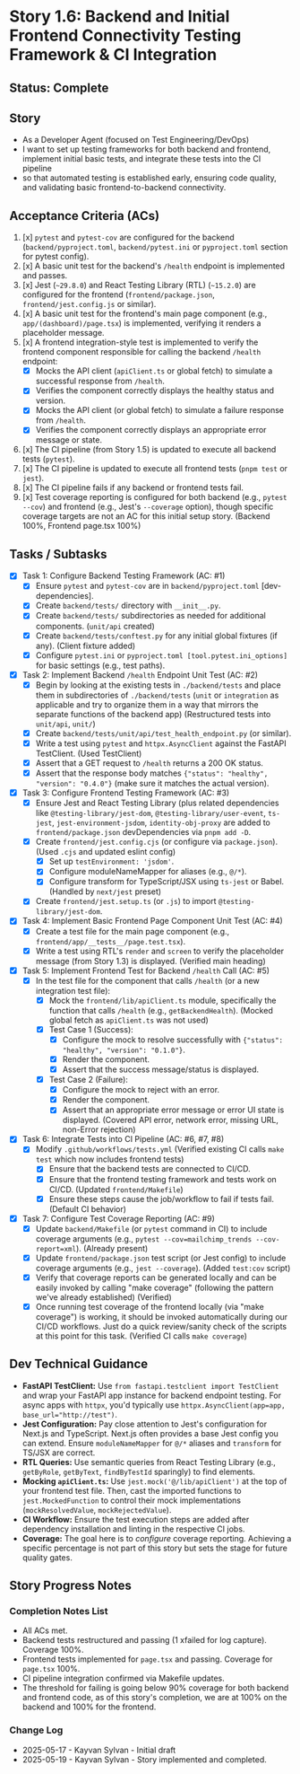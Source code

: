 # Story 1.6: Backend and Initial Frontend Connectivity Testing Framework & CI Integration

## Status: Complete

## Story

- As a Developer Agent (focused on Test Engineering/DevOps)
- I want to set up testing frameworks for both backend and frontend, implement initial basic tests, and integrate these tests into the CI pipeline
- so that automated testing is established early, ensuring code quality, and validating basic frontend-to-backend connectivity.

## Acceptance Criteria (ACs)

1. [x] `pytest` and `pytest-cov` are configured for the backend (`backend/pyproject.toml`, `backend/pytest.ini` or `pyproject.toml` section for pytest config).
2. [x] A basic unit test for the backend's `/health` endpoint is implemented and passes.
3. [x] Jest (`~29.8.0`) and React Testing Library (RTL) (`~15.2.0`) are configured for the frontend (`frontend/package.json`, `frontend/jest.config.js` or similar).
4. [x] A basic unit test for the frontend's main page component (e.g., `app/(dashboard)/page.tsx`) is implemented, verifying it renders a placeholder message.
5. [x] A frontend integration-style test is implemented to verify the frontend component responsible for calling the backend `/health` endpoint:
    - [x] Mocks the API client (`apiClient.ts` or global fetch) to simulate a successful response from `/health`.
    - [x] Verifies the component correctly displays the healthy status and version.
    - [x] Mocks the API client (or global fetch) to simulate a failure response from `/health`.
    - [x] Verifies the component correctly displays an appropriate error message or state.
6. [x] The CI pipeline (from Story 1.5) is updated to execute all backend tests (`pytest`).
7. [x] The CI pipeline is updated to execute all frontend tests (`pnpm test` or `jest`).
8. [x] The CI pipeline fails if any backend or frontend tests fail.
9. [x] Test coverage reporting is configured for both backend (e.g., `pytest --cov`) and frontend (e.g., Jest's `--coverage` option), though specific coverage targets are not an AC for this initial setup story. (Backend 100%, Frontend page.tsx 100%)

## Tasks / Subtasks

- [x] Task 1: Configure Backend Testing Framework (AC: #1)
  - [x] Ensure `pytest` and `pytest-cov` are in `backend/pyproject.toml` [dev-dependencies].
  - [x] Create `backend/tests/` directory with `__init__.py`.
  - [x] Create `backend/tests/` subdirectories as needed for additional components. (`unit/api` created)
  - [x] Create `backend/tests/conftest.py` for any initial global fixtures (if any). (Client fixture added)
  - [x] Configure `pytest.ini` or `pyproject.toml [tool.pytest.ini_options]` for basic settings (e.g., test paths).
- [x] Task 2: Implement Backend `/health` Endpoint Unit Test (AC: #2)
  - [x] Begin by looking at the existing tests in `./backend/tests` and place them in subdirectories of `./backend/tests` (`unit` or `integration` as applicable and try to organize them in a way that mirrors the separate functions of the backend app) (Restructured tests into `unit/api`, `unit/`)
  - [x] Create `backend/tests/unit/api/test_health_endpoint.py` (or similar).
  - [x] Write a test using `pytest` and `httpx.AsyncClient` against the FastAPI TestClient. (Used TestClient)
  - [x] Assert that a GET request to `/health` returns a 200 OK status.
  - [x] Assert that the response body matches `{"status": "healthy", "version": "0.4.0"}` (make sure it matches the actual version).
- [x] Task 3: Configure Frontend Testing Framework (AC: #3)
  - [x] Ensure Jest and React Testing Library (plus related dependencies like `@testing-library/jest-dom`, `@testing-library/user-event`, `ts-jest`, `jest-environment-jsdom`, `identity-obj-proxy` are added to `frontend/package.json` devDependencies via `pnpm add -D`.
  - [x] Create `frontend/jest.config.cjs` (or configure via `package.json`). (Used `.cjs` and updated eslint config)
    - [x] Set up `testEnvironment: 'jsdom'`.
    - [x] Configure moduleNameMapper for aliases (e.g., `@/*`).
    - [x] Configure transform for TypeScript/JSX using `ts-jest` or Babel. (Handled by `next/jest` preset)
  - [x] Create `frontend/jest.setup.ts` (or `.js`) to import `@testing-library/jest-dom`.
- [x] Task 4: Implement Basic Frontend Page Component Unit Test (AC: #4)
  - [x] Create a test file for the main page component (e.g., `frontend/app/__tests__/page.test.tsx`).
  - [x] Write a test using RTL's `render` and `screen` to verify the placeholder message (from Story 1.3) is displayed. (Verified main heading)
- [x] Task 5: Implement Frontend Test for Backend `/health` Call (AC: #5)
  - [x] In the test file for the component that calls `/health` (or a new integration test file):
    - [x] Mock the `frontend/lib/apiClient.ts` module, specifically the function that calls `/health` (e.g., `getBackendHealth`). (Mocked global fetch as `apiClient.ts` was not used)
    - [x] Test Case 1 (Success):
      - [x] Configure the mock to resolve successfully with `{"status": "healthy", "version": "0.1.0"}`.
      - [x] Render the component.
      - [x] Assert that the success message/status is displayed.
    - [x] Test Case 2 (Failure):
      - [x] Configure the mock to reject with an error.
      - [x] Render the component.
      - [x] Assert that an appropriate error message or error UI state is displayed. (Covered API error, network error, missing URL, non-Error rejection)
- [x] Task 6: Integrate Tests into CI Pipeline (AC: #6, #7, #8)
  - [x] Modify `.github/workflows/tests.yml` (Verified existing CI calls `make test` which now includes frontend tests)
    - [x] Ensure that the backend tests are connected to CI/CD.
    - [x] Ensure that the frontend testing framework and tests work on CI/CD. (Updated `frontend/Makefile`)
    - [x] Ensure these steps cause the job/workflow to fail if tests fail. (Default CI behavior)
- [x] Task 7: Configure Test Coverage Reporting (AC: #9)
  - [x] Update `backend/Makefile` (or `pytest` command in CI) to include coverage arguments (e.g., `pytest --cov=mailchimp_trends --cov-report=xml`). (Already present)
  - [x] Update `frontend/package.json` test script (or Jest config) to include coverage arguments (e.g., `jest --coverage`). (Added `test:cov` script)
  - [x] Verify that coverage reports can be generated locally and can be easily invoked by calling "make coverage" (following the pattern we've already established) (Verified)
  - [x] Once running test coverage of the frontend locally (via "make coverage") is working, it should be invoked automatically during our CI/CD workflows. Just do a quick review/sanity check of the scripts at this point for this task. (Verified CI calls `make coverage`)

## Dev Technical Guidance

- **FastAPI TestClient:** Use `from fastapi.testclient import TestClient` and wrap your FastAPI app instance for backend endpoint testing. For async apps with `httpx`, you'd typically use `httpx.AsyncClient(app=app, base_url="http://test")`.
- **Jest Configuration:** Pay close attention to Jest's configuration for Next.js and TypeScript. Next.js often provides a base Jest config you can extend. Ensure `moduleNameMapper` for `@/*` aliases and `transform` for TS/JSX are correct.
- **RTL Queries:** Use semantic queries from React Testing Library (e.g., `getByRole`, `getByText`, `findByTestId` sparingly) to find elements.
- **Mocking `apiClient.ts`:** Use `jest.mock('@/lib/apiClient')` at the top of your frontend test file. Then, cast the imported functions to `jest.MockedFunction` to control their mock implementations (`mockResolvedValue`, `mockRejectedValue`).
- **CI Workflow:** Ensure the test execution steps are added after dependency installation and linting in the respective CI jobs.
- **Coverage:** The goal here is to *configure* coverage reporting. Achieving a specific percentage is not part of this story but sets the stage for future quality gates.

## Story Progress Notes

### Completion Notes List

- All ACs met.
- Backend tests restructured and passing (1 xfailed for log capture). Coverage 100%.
- Frontend tests implemented for `page.tsx` and passing. Coverage for `page.tsx` 100%.
- CI pipeline integration confirmed via Makefile updates.
- The threshold for failing is going below 90% coverage for both backend and frontend code, as of this story's completion, we are at 100% on the backend and 100% for the frontend.

### Change Log

- 2025-05-17 - Kayvan Sylvan - Initial draft
- 2025-05-19 - Kayvan Sylvan - Story implemented and completed.
